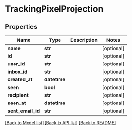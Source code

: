 # TrackingPixelProjection

## Properties
Name | Type | Description | Notes
------------ | ------------- | ------------- | -------------
**name** | **str** |  | [optional] 
**id** | **str** |  | [optional] 
**user_id** | **str** |  | [optional] 
**inbox_id** | **str** |  | [optional] 
**created_at** | **datetime** |  | [optional] 
**seen** | **bool** |  | [optional] 
**recipient** | **str** |  | [optional] 
**seen_at** | **datetime** |  | [optional] 
**sent_email_id** | **str** |  | [optional] 

[[Back to Model list]](../README#documentation-for-models) [[Back to API list]](../README#documentation-for-api-endpoints) [[Back to README]](../README)


